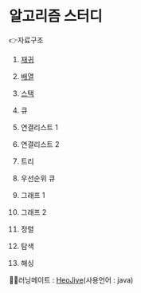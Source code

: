 # 알고리즘 스터디
👉자료구조
1. [재귀](./recursion_c_file/재귀파일목록.md)

2. [배열](./array_c_file/배열목록.md)

3. [스택](./stack_file/스택목록.md)

4. 큐

5. 연결리스트 1

6. 연결리스트 2

7. 트리

8. 우선순위 큐

9. 그래프 1

10. 그래프 2

11. 정렬

12. 탐색

13. 해싱


🙍‍♀️러닝메이트 : [HeoJiye](https://github.com/HeoJiye/Java_study)(사용언어 : java)